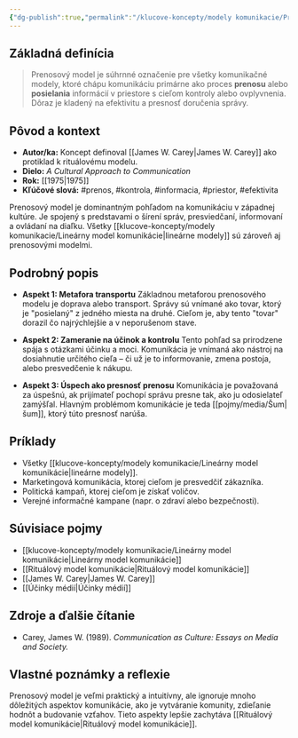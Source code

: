```yaml
---
{"dg-publish":true,"permalink":"/klucove-koncepty/modely komunikacie/Prenosový model/","tags":["definicia","teoria-komunikacie","model-komunikacie"],"created":"2025-06-21T03:36:24.704+02:00","updated":"2025-06-28T19:49:23.280+02:00"}
---
```


## Základná definícia

> Prenosový model je súhrnné označenie pre všetky komunikačné modely, ktoré chápu komunikáciu primárne ako proces **prenosu** alebo **posielania** informácií v priestore s cieľom kontroly alebo ovplyvnenia. Dôraz je kladený na efektivitu a presnosť doručenia správy.

## Pôvod a kontext

* **Autor/ka:** Koncept definoval [[James W. Carey\|James W. Carey]] ako protiklad k rituálovému modelu.
* **Dielo:** *A Cultural Approach to Communication*
* **Rok:** [[1975\|1975]]
* **Kľúčové slová:** #prenos, #kontrola, #informacia, #priestor, #efektivita

Prenosový model je dominantným pohľadom na komunikáciu v západnej kultúre. Je spojený s predstavami o šírení správ, presviedčaní, informovaní a ovládaní na diaľku. Všetky [[klucove-koncepty/modely komunikacie/Lineárny model komunikácie\|lineárne modely]] sú zároveň aj prenosovými modelmi.

## Podrobný popis

* **Aspekt 1: Metafora transportu**
    Základnou metaforou prenosového modelu je doprava alebo transport. Správy sú vnímané ako tovar, ktorý je "posielaný" z jedného miesta na druhé. Cieľom je, aby tento "tovar" dorazil čo najrýchlejšie a v neporušenom stave.

* **Aspekt 2: Zameranie na účinok a kontrolu**
    Tento pohľad sa prirodzene spája s otázkami účinku a moci. Komunikácia je vnímaná ako nástroj na dosiahnutie určitého cieľa – či už je to informovanie, zmena postoja, alebo presvedčenie k nákupu.

* **Aspekt 3: Úspech ako presnosť prenosu**
    Komunikácia je považovaná za úspešnú, ak prijímateľ pochopí správu presne tak, ako ju odosielateľ zamýšľal. Hlavným problémom komunikácie je teda [[pojmy/media/Šum\|šum]], ktorý túto presnosť narúša.

## Príklady

* Všetky [[klucove-koncepty/modely komunikacie/Lineárny model komunikácie\|lineárne modely]].
* Marketingová komunikácia, ktorej cieľom je presvedčiť zákazníka.
* Politická kampaň, ktorej cieľom je získať voličov.
* Verejné informačné kampane (napr. o zdraví alebo bezpečnosti).

## Súvisiace pojmy

* [[klucove-koncepty/modely komunikacie/Lineárny model komunikácie\|Lineárny model komunikácie]]
* [[Rituálový model komunikácie\|Rituálový model komunikácie]]
* [[James W. Carey\|James W. Carey]]
* [[Účinky médií\|Účinky médií]]

## Zdroje a ďalšie čítanie

* Carey, James W. (1989). *Communication as Culture: Essays on Media and Society.*

## Vlastné poznámky a reflexie

Prenosový model je veľmi praktický a intuitívny, ale ignoruje mnoho dôležitých aspektov komunikácie, ako je vytváranie komunity, zdieľanie hodnôt a budovanie vzťahov. Tieto aspekty lepšie zachytáva [[Rituálový model komunikácie\|Rituálový model komunikácie]].